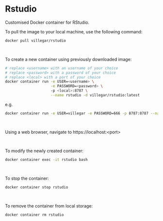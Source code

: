 # Rstudio
Customised Docker container for RStudio.

To pull the image to your local machine, use the following command:
```bash
docker pull villegar/rstudio
```

<br />

To create a new container using previously downloaded image:
```bash
# replace <username> with an username of your choice
# replace <password> with a password of your choice
# replace <local> with a port of your choice
docker container run -e USER=<username> \
                     -e PASSWORD=<password> \ 
                     -p <local>:8787 \
                     --name rstudio -d villegar/rstudio:latest
```
e.g.
```bash
docker container run -e USER=villegar -e PASSWORD=666 -p 8787:8787 --name rstudio -d villegar/rstudio:latest
```

<br />

Using a web browser, navigate to https://localhost:<port\>

<br />

To modify the newly created container:
```bash
docker container exec -it rstudio bash
```

<br />

To stop the container:
```bash
docker container stop rstudio
```

<br />

To remove the container from local storage:
```bash
docker container rm rstudio
```

